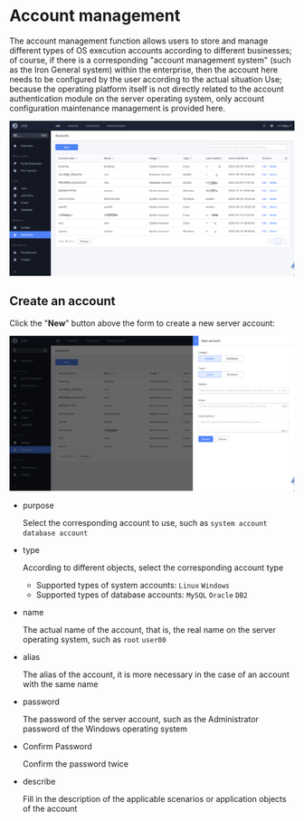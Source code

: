 # Account management

The account management function allows users to store and manage different types of OS execution accounts according to different businesses; of course, if there is a corresponding "account management system" (such as the Iron General system) within the enterprise, then the account here needs to be configured by the user according to the actual situation Use; because the operating platform itself is not directly related to the account authentication module on the server operating system, only account configuration maintenance management is provided here.

![image-20241029165801858](media/image-20241029165801858.png)

## Create an account

Click the "**New**" button above the form to create a new server account:

![image-20241029170011868](media/image-20241029170011868.png)

- purpose

   Select the corresponding account to use, such as `system account` `database account`

- type

   According to different objects, select the corresponding account type

   - Supported types of system accounts: `Linux` `Windows`
   - Supported types of database accounts: `MySQL` `Oracle` `DB2`

- name

   The actual name of the account, that is, the real name on the server operating system, such as `root` `user00`

- alias

   The alias of the account, it is more necessary in the case of an account with the same name

- password

   The password of the server account, such as the Administrator password of the Windows operating system

- Confirm Password

   Confirm the password twice

- describe

   Fill in the description of the applicable scenarios or application objects of the account